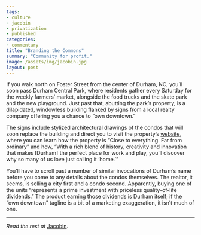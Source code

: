 ```yaml
---
tags:
- culture
- jacobin
- privatization
- published
categories:
- commentary
title: "Branding the Commons"
summary: "Community for profit."
image: /assets/img/jacobin.jpg
layout: post
---
```

If you walk north on Foster Street from the center of Durham, NC, you’ll soon pass Durham Central Park, where residents gather every Saturday for the weekly farmers’ market, alongside the food trucks and the skate park and the new playground. Just past that, abutting the park’s property, is a dilapidated, windowless building flanked by signs from a local realty company offering you a chance to “own downtown.”

The signs include stylized architectural drawings of the condos that will soon replace the building and direct you to visit the property’s [website](http://www.539foster.com/), where you can learn how the property is “Close to everything. Far from ordinary” and how, “With a rich blend of history, creativity and innovation that makes [Durham] the perfect place for work and play, you’ll discover why so many of us love just calling it ‘home.’”

You’ll have to scroll past a number of similar invocations of Durham’s name before you come to any details about the condos themselves. The realtor, it seems, is selling a city first and a condo second. Apparently, buying one of the units “represents a prime investment with priceless quality-of-life dividends.” The product earning those dividends is Durham itself; if the “own downtown” tagline is a bit of a marketing exaggeration, it isn’t much of one.

---

_Read the rest at_ [Jacobin](https://www.jacobinmag.com/2015/06/gentrification-cultural-capitalism/).
